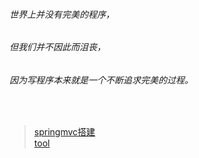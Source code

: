 ###### 世界上并没有完美的程序，

###### 但我们并不因此而沮丧，

###### 因为写程序本来就是一个不断追求完美的过程。

</br>

> <a href="./springmvc/springmvc搭建.html">springmvc搭建</a></br>
> <a href="">tool</a></br>
